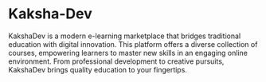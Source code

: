 # Kaksha-Dev

KakshaDev is a modern e-learning marketplace that bridges traditional education with digital innovation.  This platform offers a diverse collection of courses, empowering learners to master new skills in an engaging online environment. From professional development to creative pursuits, KakshaDev brings quality education to your fingertips.
